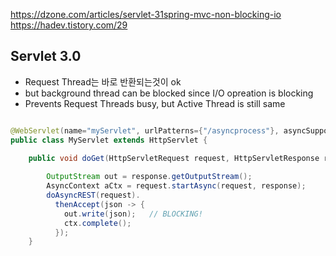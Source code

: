 https://dzone.com/articles/servlet-31spring-mvc-non-blocking-io
https://hadev.tistory.com/29


## Servlet 3.0 

- Request Thread는 바로 반환되는것이 ok
- but background thread can be blocked since I/O opreation is blocking
- Prevents Request Threads busy, but Active Thread is still same

```java

@WebServlet(name="myServlet", urlPatterns={"/asyncprocess"}, asyncSupported=true)
public class MyServlet extends HttpServlet {

    public void doGet(HttpServletRequest request, HttpServletResponse response) {
    
        OutputStream out = response.getOutputStream();
        AsyncContext aCtx = request.startAsync(request, response); 
        doAsyncREST(request).
          thenAccept(json -> { 
            out.write(json);   // BLOCKING! 
            ctx.complete();
          });
    }

```